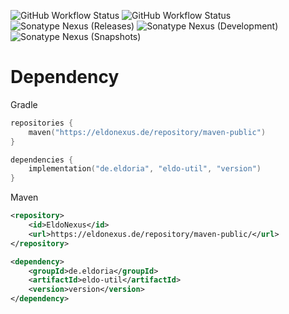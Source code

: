 ![GitHub Workflow Status](https://img.shields.io/github/actions/workflow/status/eldoriarpg/eldo-util/publish_to_nexus.yml?style=for-the-badge&label=Publishing&branch=master)
![GitHub Workflow Status](https://img.shields.io/github/actions/workflow/status/eldoriarpg/eldo-util/verify.yml?style=for-the-badge&label=Building&branch=master)
![Sonatype Nexus (Releases)](https://img.shields.io/nexus/maven-releases/de.eldoria/eldo-util?label=Release&logo=Release&server=https%3A%2F%2Feldonexus.de&style=for-the-badge)
![Sonatype Nexus (Development)](https://img.shields.io/nexus/maven-dev/de.eldoria/eldo-util?label=DEV&logo=Release&server=https%3A%2F%2Feldonexus.de&style=for-the-badge)
![Sonatype Nexus (Snapshots)](https://img.shields.io/nexus/s/de.eldoria/eldo-util?color=orange&label=Snapshot&server=https%3A%2F%2Feldonexus.de&style=for-the-badge)
# Dependency
Gradle
``` kotlin
repositories {
    maven("https://eldonexus.de/repository/maven-public")
}

dependencies {
    implementation("de.eldoria", "eldo-util", "version")
}
```

Maven
``` xml
<repository>
    <id>EldoNexus</id>
    <url>https://eldonexus.de/repository/maven-public/</url>
</repository>

<dependency>
    <groupId>de.eldoria</groupId>
    <artifactId>eldo-util</artifactId>
    <version>version</version>
</dependency>
```
